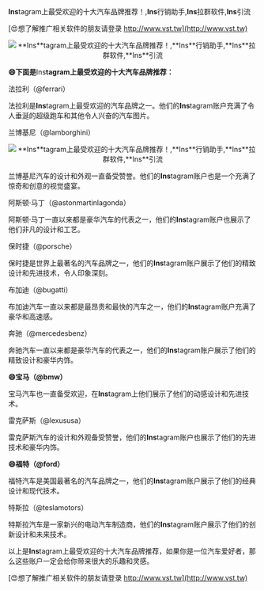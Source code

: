 **Ins**tagram上最受欢迎的十大汽车品牌推荐！,**Ins**行销助手,**Ins**拉群软件,**Ins**引流

[😍想了解推广相关软件的朋友请登录 http://www.vst.tw](http://www.vst.tw)

 <center><img src="https://vst.tw/MP4/tuiguang/png/4.png" alt="**Ins**tagram上最受欢迎的十大汽车品牌推荐！,**Ins**行销助手,**Ins**拉群软件,**Ins**引流"></center>

**😄下面是**Ins**tagram上最受欢迎的十大汽车品牌推荐：**

法拉利（@ferrari）

法拉利是**Ins**tagram上最受欢迎的汽车品牌之一。他们的**Ins**tagram账户充满了令人垂涎的超级跑车和其他令人兴奋的汽车图片。

兰博基尼（@lamborghini）

 <center><img src="https://vst.tw/MP4/tuiguang/png/6.png" alt="**Ins**tagram上最受欢迎的十大汽车品牌推荐！,**Ins**行销助手,**Ins**拉群软件,**Ins**引流"></center>

兰博基尼汽车的设计和外观一直备受赞誉。他们的**Ins**tagram账户也是一个充满了惊奇和创意的视觉盛宴。

阿斯顿·马丁（@astonmartinlagonda）

阿斯顿·马丁一直以来都是豪华汽车的代表之一，他们的**Ins**tagram账户也展示了他们非凡的设计和工艺。

保时捷（@porsche）

保时捷是世界上最著名的汽车品牌之一，他们的**Ins**tagram账户展示了他们的精致设计和先进技术，令人印象深刻。

布加迪（@bugatti）

布加迪汽车一直以来都是最昂贵和最快的汽车之一，他们的**Ins**tagram账户充满了豪华和高速感。

奔驰（@mercedesbenz）

奔驰汽车一直以来都是豪华汽车的代表之一，他们的**Ins**tagram账户展示了他们的精致设计和豪华内饰。

**😄宝马（@bmw）**

宝马汽车也一直备受欢迎，在**Ins**tagram上他们展示了他们的动感设计和先进技术。

雷克萨斯（@lexususa）

雷克萨斯汽车的设计和外观备受赞誉，他们的**Ins**tagram账户也展示了他们的先进技术和豪华内饰。

**😄福特（@ford）**

福特汽车是美国最著名的汽车品牌之一，他们的**Ins**tagram账户展示了他们的经典设计和现代技术。

特斯拉（@teslamotors）

特斯拉汽车是一家新兴的电动汽车制造商，他们的**Ins**tagram账户展示了他们的创新设计和未来技术。

以上是**Ins**tagram上最受欢迎的十大汽车品牌推荐，如果你是一位汽车爱好者，那么这些账户一定会给你带来很大的乐趣和灵感。

[😍想了解推广相关软件的朋友请登录 http://www.vst.tw](http://www.vst.tw)



